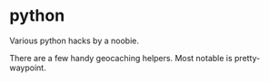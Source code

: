 # python
Various python hacks by a noobie.

There are a few handy geocaching helpers.
Most notable is pretty-waypoint.


